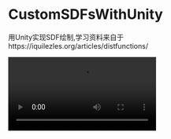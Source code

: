# CustomSDFsWithUnity
用Unity实现SDF绘制,学习资料来自于https://iquilezles.org/articles/distfunctions/ <br>

<video id="video">
      <source id="mp4" src="snapshot/video1.mp4" type="video/mp4">
</videos>

#### 首先
需要定义一个覆盖屏幕的三角形，再借助URP的RenderFeature绘制到屏幕上。这样就有了一个基础的"画布"。相关代码在CustomSDFsRenderPassFeature.Pass.cs <br>